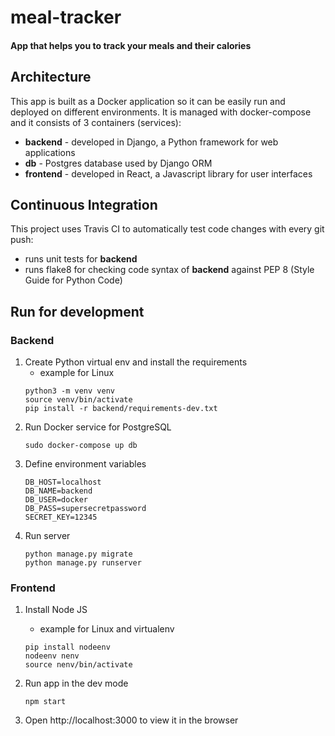 # meal-tracker
#### App that helps you to track your meals and their calories

## Architecture
This app is built as a Docker application so it can be easily run and deployed on different environments.
It is managed with docker-compose and it consists of 3 containers (services):
- **backend** - developed in Django, a Python framework for web applications
- **db** - Postgres database used by Django ORM
- **frontend** - developed in React, a Javascript library for user interfaces

## Continuous Integration
This project uses Travis CI to automatically test code changes with every git push:
- runs unit tests for **backend**
- runs flake8 for checking code syntax of **backend** against PEP 8 (Style Guide for Python Code)

## Run for development
### Backend
1. Create Python virtual env and install the requirements
    - example for Linux
    ```
    python3 -m venv venv
    source venv/bin/activate
    pip install -r backend/requirements-dev.txt
    ```
2. Run Docker service for PostgreSQL
    ```
    sudo docker-compose up db
    ```
3. Define environment variables
   ```
   DB_HOST=localhost
   DB_NAME=backend
   DB_USER=docker
   DB_PASS=supersecretpassword
   SECRET_KEY=12345
   ```
4. Run server
   ```
   python manage.py migrate
   python manage.py runserver
   ```
### Frontend
1. Install Node JS
      - example for Linux and virtualenv
   ```
   pip install nodeenv
   nodeenv nenv
   source nenv/bin/activate
   ```
2. Run app in the dev mode
   
   ```
   npm start
   ```
3. Open http://localhost:3000 to view it in the browser
